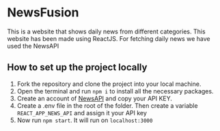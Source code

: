 # NewsFusion

This is a website that shows daily news from different categories. This website has been made using ReactJS. For fetching daily news we have used the NewsAPI

## How to set up the project locally

1. Fork the repository and clone the project into your local machine.
2. Open the terminal and run `npm i` to install all the necessary packages.
3. Create an account of [NewsAPI](https://newsapi.org/) and copy your API KEY.
4. Create a .env file in the root of the folder. Then create a variable `REACT_APP_NEWS_API` and assign it your API key
5. Now run `npm start`. It will run on `localhost:3000`

